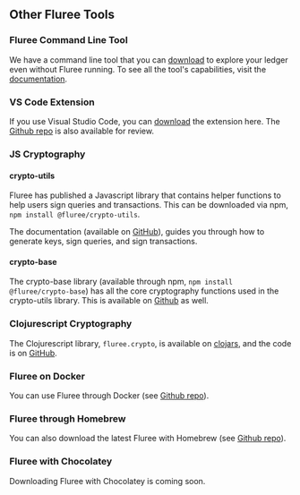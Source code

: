 ## Other Fluree Tools

### Fluree Command Line Tool

We have a command line tool that you can [download](https://fluree-cli-releases-public.s3.amazonaws.com/fluree_cli-latest.zip) to explore your ledger even without Fluree running. To see all the tool's capabilities, visit the [documentation](https://github.com/fluree/fluree.cli).

### VS Code Extension

If you use Visual Studio Code, you can [download](https://marketplace.visualstudio.com/items?itemName=Fluree.fluree) the extension here. The [Github repo](https://github.com/fluree/vscode-fluree) is also available for review. 

### JS Cryptography

#### crypto-utils
Fluree has published a Javascript library that contains helper functions to help users sign queries and transactions. This can be downloaded via npm, `npm install @fluree/crypto-utils`.

The documentation (available on [GitHub](https://github.com/fluree/crypto-utils)), guides you through how to generate keys, sign queries, and sign transactions.

#### crypto-base
The crypto-base library (available through npm, `npm install @fluree/crypto-base`) has all the core cryptography functions used in the crypto-utils library. This is available on [Github](https://github.com/fluree/crypto-base) as well. 

### Clojurescript Cryptography

The Clojurescript library, `fluree.crypto`, is available on <a href="https://clojars.org/fluree.crypto" target="_blank">clojars</a>, and the code is on <a href="https://github.com/fluree/fluree.crypto" target="_blank">GitHub</a>.

### Fluree on Docker

You can use Fluree through Docker (see [Github repo](https://github.com/fluree/fluree-docker-example)). 

### Fluree through Homebrew

You can also download the latest Fluree with Homebrew (see [Github repo](https://github.com/fluree/homebrew-flureedb)).

### Fluree with Chocolatey

Downloading Fluree with Chocolatey is coming soon. 
